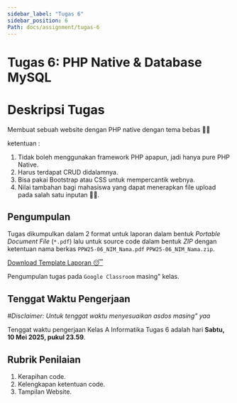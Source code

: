 ```yaml
---
sidebar_label: "Tugas 6"
sidebar_position: 6
Path: docs/assignment/tugas-6
---
```


# Tugas 6: PHP Native & Database MySQL

# Deskripsi Tugas

Membuat sebuah website dengan PHP native dengan tema bebas 👍🏻

ketentuan :
1. Tidak boleh menggunakan framework PHP apapun, jadi hanya pure PHP Native.
2. Harus terdapat CRUD didalamnya.
3. Bisa pakai Bootstrap atau CSS untuk mempercantik webnya.
4. Nilai tambahan bagi mahasiswa yang dapat menerapkan file upload pada salah satu inputan 🤝🏻.

## Pengumpulan

Tugas dikumpulkan dalam 2 format untuk laporan dalam bentuk *Portable Document File* (`*.pdf`) lalu untuk source code dalam bentuk *ZIP* dengan ketentuan nama berkas `PPW25-06_NIM_Nama.pdf` `PPW25-06_NIM_Nama.zip`.

[Download Template Laporan 😴](https://github.com/PEMWEB-2025/PEMWEB-2025/raw/021ac9dd5da252489ded588f940d6067e7c963c9/static/berkas/Template%20Laporan.docx)

Pengumpulan tugas pada `Google Classroom` masing" kelas.

## Tenggat Waktu Pengerjaan
*#Disclaimer: Untuk tenggat waktu menyesuaikan asdos masing" yaa*

Tenggat waktu pengerjaan Kelas A Informatika Tugas 6 adalah hari **Sabtu, 10 Mei 2025, pukul 23.59**.

## Rubrik Penilaian

1. Kerapihan code.
2. Kelengkapan ketentuan code.
3. Tampilan Website.